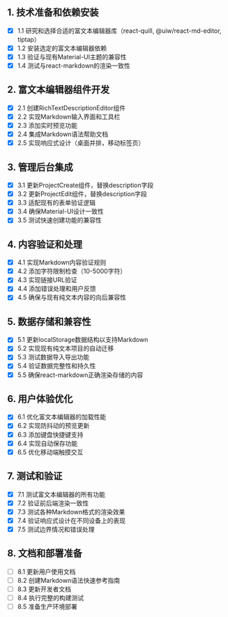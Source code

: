 ## 1. 技术准备和依赖安装
- [x] 1.1 研究和选择合适的富文本编辑器库（react-quill, @uiw/react-md-editor, tiptap）
- [x] 1.2 安装选定的富文本编辑器依赖
- [x] 1.3 验证与现有Material-UI主题的兼容性
- [x] 1.4 测试与react-markdown的渲染一致性

## 2. 富文本编辑器组件开发
- [x] 2.1 创建RichTextDescriptionEditor组件
- [x] 2.2 实现Markdown输入界面和工具栏
- [x] 2.3 添加实时预览功能
- [x] 2.4 集成Markdown语法帮助文档
- [x] 2.5 实现响应式设计（桌面并排，移动标签页）

## 3. 管理后台集成
- [x] 3.1 更新ProjectCreate组件，替换description字段
- [x] 3.2 更新ProjectEdit组件，替换description字段
- [x] 3.3 适配现有的表单验证逻辑
- [x] 3.4 确保Material-UI设计一致性
- [x] 3.5 测试快速创建功能的兼容性

## 4. 内容验证和处理
- [x] 4.1 实现Markdown内容验证规则
- [x] 4.2 添加字符限制检查（10-5000字符）
- [x] 4.3 实现链接URL验证
- [x] 4.4 添加错误处理和用户反馈
- [x] 4.5 确保与现有纯文本内容的向后兼容性

## 5. 数据存储和兼容性
- [x] 5.1 更新localStorage数据结构以支持Markdown
- [x] 5.2 实现现有纯文本项目的自动迁移
- [x] 5.3 测试数据导入导出功能
- [x] 5.4 验证数据完整性和持久性
- [x] 5.5 确保react-markdown正确渲染存储的内容

## 6. 用户体验优化
- [x] 6.1 优化富文本编辑器的加载性能
- [x] 6.2 实现防抖动的预览更新
- [x] 6.3 添加键盘快捷键支持
- [x] 6.4 实现自动保存功能
- [x] 6.5 优化移动端触摸交互

## 7. 测试和验证
- [x] 7.1 测试富文本编辑器的所有功能
- [x] 7.2 验证前后端渲染一致性
- [x] 7.3 测试各种Markdown格式的渲染效果
- [x] 7.4 验证响应式设计在不同设备上的表现
- [x] 7.5 测试边界情况和错误处理

## 8. 文档和部署准备
- [ ] 8.1 更新用户使用文档
- [ ] 8.2 创建Markdown语法快速参考指南
- [ ] 8.3 更新开发者文档
- [ ] 8.4 执行完整的构建测试
- [ ] 8.5 准备生产环境部署